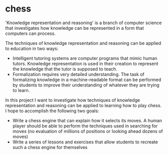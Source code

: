 # chess

'Knowledge representation and reasoning' is a branch of computer science
that investigates how knowledge can be represented in a form that
computers can process. 

The techniques of knowledge representation and reasoning can be applied
to education in two ways:
- Intelligent tutoring systems are computer programs that mimic human
tutors. Knowledge representation is used in their creation to represent 
the knowledge that the tutor is supposed to teach.
- Formalization requires very detailed understanding. The task of 
formalizing knowledge in a machine-readable format can be performed by 
students to improve their understanding of whatever they are trying to 
learn.

In this project I want to investigate how techniques of 
knowledge representation and reasoning can be applied to learning how
to play chess. I hope to accomplish the following two goals:
- Write a chess engine that can explain how it selects its moves. A
human player should be able to perform the techniques used in searching
for moves (no evaluation of millions of positions or looking ahead
dozens of moves)
- Write a series of lessons and exercises that allow students to
recreate such a chess engine for themselves
